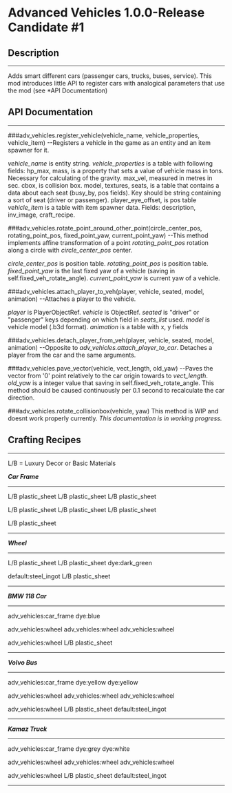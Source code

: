 # Advanced Vehicles 1.0.0-Release Candidate #1

## Description
------------------------------
Adds smart different cars (passenger cars, trucks, buses, service). This mod introduces little API to register cars with analogical parameters that use the mod (see *API Documentation)

## API Documentation
------------------------------
###adv_vehicles.register_vehicle(vehicle_name, vehicle_properties, vehicle_item)
--Registers a vehicle in the game as an entity and an item spawner for it.

*vehicle_name* is entity string.
*vehicle_properties* is a table with following fields:
     hp_max,
     mass,   is a property that sets a value of vehicle mass in tons. Necessary for calculating of the gravity.
     max_vel,  measured in metres in sec.
     cbox,  is collision box.
     model,
     textures,
     seats, is a table that contains a data about each seat (busy_by, pos fields). Key should be string containing a sort of seat (driver or passenger).
     player_eye_offset, is pos table
*vehicle_item* is a table with item spawner data. Fields: description, inv_image, craft_recipe.

###adv_vehicles.rotate_point_around_other_point(circle_center_pos, rotating_point_pos, fixed_point_yaw, current_point_yaw)
--This method implements affine transformation of a point *rotating_point_pos* rotation along a circle with *circle_center_pos* center.

*circle_center_pos* is position table.
*rotating_point_pos* is position table.
*fixed_point_yaw* is the last fixed yaw of a vehicle (saving in self.fixed_veh_rotate_angle).
*current_point_yaw* is current yaw of a vehicle.

###adv_vehicles.attach_player_to_veh(player, vehicle, seated, model, animation)
--Attaches a player to the vehicle.

*player* is PlayerObjectRef.
*vehicle* is ObjectRef.
*seated* is "driver" or "passenger" keys depending on which field in *seats_list* used.
*model* is vehicle model (.b3d format).
*animation* is a table with x, y fields

###adv_vehicles.detach_player_from_veh(player, vehicle, seated, model, animation)
--Opposite to *adv_vehicles.attach_player_to_car*. Detaches a player from the car and the same arguments.

###adv_vehicles.pave_vector(vehicle, vect_length, old_yaw)
--Paves the vector from '0' point relatively to the car origin towards to *vect_length*.
*old_yaw* is a integer value that saving in self.fixed_veh_rotate_angle.
This method should be caused continuously per 0.1 second to recalculate the car direction.

###adv_vehicles.rotate_collisionbox(vehicle, yaw)
This method is WIP and doesnt work properly currently.
*This documentation is in working progress.*

## Crafting Recipes
-----------------------------
L/B = Luxury Decor or Basic Materials

***Car Frame***

-------------------
L/B plastic_sheet L/B plastic_sheet L/B plastic_sheet

L/B plastic_sheet L/B plastic_sheet L/B plastic_sheet

L/B plastic_sheet

-------------------
     
***Wheel***

-------------------
L/B plastic_sheet L/B plastic_sheet dye:dark_green

default:steel_ingot L/B plastic_sheet

-------------------

***BMW 118 Car***

-------------------
adv_vehicles:car_frame dye:blue

adv_vehicles:wheel adv_vehicles:wheel adv_vehicles:wheel

adv_vehicles:wheel L/B plastic_sheet

-------------------

***Volvo Bus***

-------------------
adv_vehicles:car_frame dye:yellow dye:yellow

adv_vehicles:wheel adv_vehicles:wheel adv_vehicles:wheel

adv_vehicles:wheel L/B plastic_sheet default:steel_ingot

-------------------

***Kamaz Truck***

-------------------
adv_vehicles:car_frame dye:grey dye:white

adv_vehicles:wheel adv_vehicles:wheel adv_vehicles:wheel

adv_vehicles:wheel L/B plastic_sheet default:steel_ingot

-------------------


